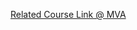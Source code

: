 [Related Course Link @ MVA](https://www.microsoftvirtualacademy.com/en-US/training-courses/web-api-design-jump-start-8689)




